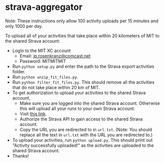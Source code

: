 # strava-aggregator

Note: These instructions only allow 100 activity uploads per 15 minutes and only 1000 per day.

To upload all of your activities that take place within 20 kilometers of MIT to the shared Strava account:
- Login to the MIT XC account
    - Email: jp.rosenkranz@comcast.net
    - Password: MITMITMIT
- Run `python setup.py` and enter the path to the Strava export activities folder.
- Run `python unzip_fit_files.py`.
- Run `python filter_fit_files.py`. This should remove all the activities that do not take place within 20 km of MIT.
- To get authorization to upload your activities to the shared Strava account,
    - Make sure you are logged into the shared Strava account. Otherwise this will upload all your runs to your own Strava account.
    - Visit [this link](https://www.strava.com/oauth/authorize?client_id=59592&response_type=code&redirect_uri=http://localhost/exchange_token&approval_prompt=force&scope=profile:write,activity:write).
    - Authorize the Strava API to gain access to the shared Strava account.
    - Copy the URL you are redirected to in `url.txt`.  (Note: You should replace all the text in `url.txt` with the URL you are redirected to.)
- To upload your activities, run `python upload.py`. This should print out "Activity successfully uploaded!" as the activities are uploaded to the shared Strava account.
- Thanks!